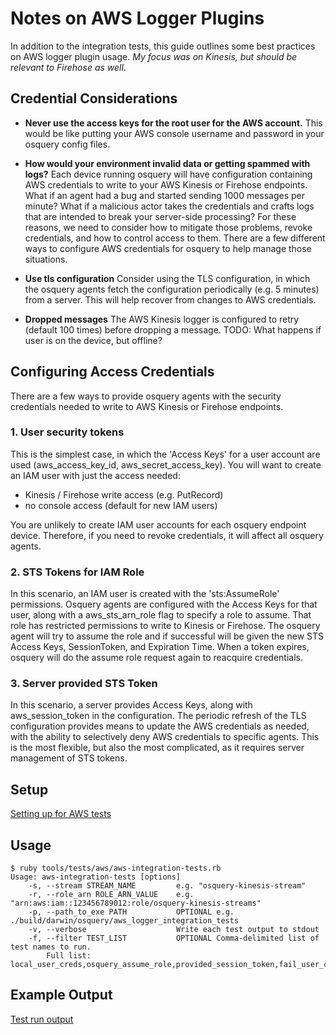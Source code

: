 # Notes on AWS Logger Plugins
In addition to the integration tests, this guide outlines some best practices on AWS logger plugin usage. *My focus was on Kinesis, but should be relevant to Firehose as well*.

## Credential Considerations
- **Never use the access keys for the root user for the AWS account.**  This would be like putting your AWS console username and password in your osquery config files.

- **How would your environment invalid data or getting spammed with logs?**  Each device running osquery will have configuration containing AWS credentials to write to your AWS Kinesis or Firehose endpoints.  What if an agent had a bug and started sending 1000 messages per minute?  What if a malicious actor takes the credentials and crafts logs that are intended to break your server-side processing?  For these reasons, we need to consider how to mitigate those problems, revoke credentials, and how to control access to them.  There are a few different ways to configure AWS credentials for osquery to help manage those situations.

- **Use tls configuration**  Consider using the TLS configuration, in which the osquery agents fetch the configuration periodically (e.g. 5 minutes) from a server.  This will help recover from changes to AWS credentials.
- **Dropped messages** The AWS Kinesis logger is configured to retry (default 100 times) before dropping a message.  TODO: What happens if user is on the device, but offline?

## Configuring Access Credentials
There are a few ways to provide osquery agents with the security credentials needed to write to AWS Kinesis or Firehose endpoints.

### 1. User security tokens
This is the simplest case, in which the 'Access Keys' for a user account are used (aws_access_key_id, aws_secret_access_key). You will want to create an IAM user with just the access needed:
 - Kinesis / Firehose write access (e.g. PutRecord)
 - no console access (default for new IAM users)

You are unlikely to create IAM user accounts for each osquery endpoint device.  Therefore, if you need to revoke credentials, it will affect all osquery agents.

### 2. STS Tokens for IAM Role
In this scenario, an IAM user is created with the 'sts:AssumeRole' permissions.  Osquery agents are configured with the Access Keys for that user, along with a aws_sts_arn_role flag to specify a role to assume.  That role has restricted permissions to write to Kinesis or Firehose.  The osquery agent will try to assume the role and if successful will be given the new STS Access Keys, SessionToken, and Expiration Time.  When a token expires, osquery will do the assume role request again to reacquire credentials.

### 3. Server provided STS Token
In this scenario, a server provides Access Keys, along with aws_session_token in the configuration.  The periodic refresh of the TLS configuration provides means to update the AWS credentials as needed, with the ability to selectively deny AWS credentials to specific agents.  This is the most flexible, but also the most complicated, as it requires server management of STS tokens.

## Setup
[Setting up for AWS tests](./setup.md)

## Usage
```
$ ruby tools/tests/aws/aws-integration-tests.rb
Usage: aws-integration-tests [options]
    -s, --stream STREAM_NAME         e.g. "osquery-kinesis-stream"
    -r, --role_arn ROLE_ARN_VALUE    e.g. "arn:aws:iam::123456789012:role/osquery-kinesis-streams"
    -p, --path_to_exe PATH           OPTIONAL e.g. ./build/darwin/osquery/aws_logger_integration_tests
    -v, --verbose                    Write each test output to stdout
    -f, --filter TEST_LIST           OPTIONAL Comma-delimited list of test names to run.
		Full list: local_user_creds,osquery_assume_role,provided_session_token,fail_user_creds_invalid,fail_invalid_sts_role,endpoint_override,endpoint_override_provided_session
```

## Example Output

[Test run output](./example-verbose-output.txt)
